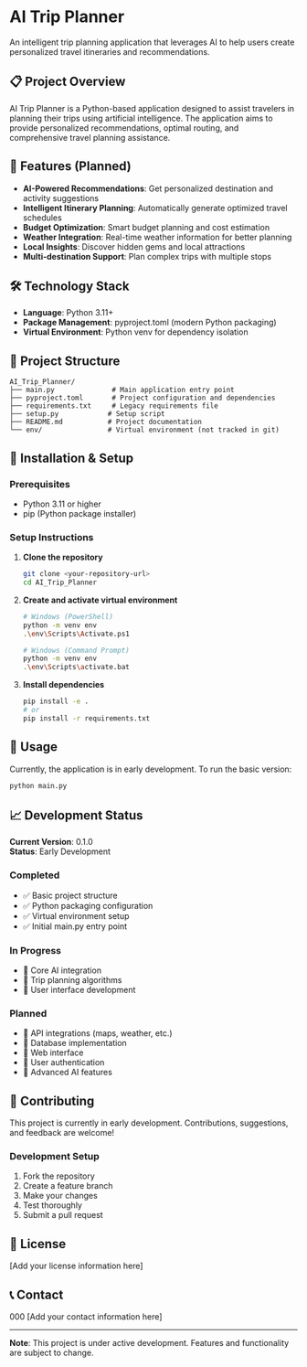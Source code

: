 # AI Trip Planner

An intelligent trip planning application that leverages AI to help users create personalized travel itineraries and recommendations.

## 📋 Project Overview

AI Trip Planner is a Python-based application designed to assist travelers in planning their trips using artificial intelligence. The application aims to provide personalized recommendations, optimal routing, and comprehensive travel planning assistance.

## 🚀 Features (Planned)

- **AI-Powered Recommendations**: Get personalized destination and activity suggestions
- **Intelligent Itinerary Planning**: Automatically generate optimized travel schedules
- **Budget Optimization**: Smart budget planning and cost estimation
- **Weather Integration**: Real-time weather information for better planning
- **Local Insights**: Discover hidden gems and local attractions
- **Multi-destination Support**: Plan complex trips with multiple stops

## 🛠️ Technology Stack

- **Language**: Python 3.11+
- **Package Management**: pyproject.toml (modern Python packaging)
- **Virtual Environment**: Python venv for dependency isolation

## 📁 Project Structure

```
AI_Trip_Planner/
├── main.py              # Main application entry point
├── pyproject.toml       # Project configuration and dependencies
├── requirements.txt     # Legacy requirements file
├── setup.py            # Setup script
├── README.md           # Project documentation
└── env/                # Virtual environment (not tracked in git)
```

## 🔧 Installation & Setup

### Prerequisites

- Python 3.11 or higher
- pip (Python package installer)

### Setup Instructions

1. **Clone the repository**
   ```bash
   git clone <your-repository-url>
   cd AI_Trip_Planner
   ```

2. **Create and activate virtual environment**
   ```bash
   # Windows (PowerShell)
   python -m venv env
   .\env\Scripts\Activate.ps1
   
   # Windows (Command Prompt)
   python -m venv env
   .\env\Scripts\activate.bat
   ```

3. **Install dependencies**
   ```bash
   pip install -e .
   # or
   pip install -r requirements.txt
   ```

## 🚀 Usage

Currently, the application is in early development. To run the basic version:

```bash
python main.py
```

## 📈 Development Status

**Current Version**: 0.1.0  
**Status**: Early Development

### Completed
- ✅ Basic project structure
- ✅ Python packaging configuration
- ✅ Virtual environment setup
- ✅ Initial main.py entry point

### In Progress
- 🔄 Core AI integration
- 🔄 Trip planning algorithms
- 🔄 User interface development

### Planned
- 📅 API integrations (maps, weather, etc.)
- 📅 Database implementation
- 📅 Web interface
- 📅 User authentication
- 📅 Advanced AI features

## 🤝 Contributing

This project is currently in early development. Contributions, suggestions, and feedback are welcome!

### Development Setup

1. Fork the repository
2. Create a feature branch
3. Make your changes
4. Test thoroughly
5. Submit a pull request

## 📝 License

[Add your license information here]

## 📞 Contact
000
[Add your contact information here]

---

**Note**: This project is under active development. Features and functionality are subject to change.
